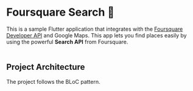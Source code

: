 # Foursquare Search 📍

This is a sample Flutter application that integrates with the [Foursquare Developer API](https://location.foursquare.com/developer/docs) and Google Maps. This app lets you find places easily by using the powerful **Search API** from Foursquare. 
<br>
<br>

## Project Architecture

The project follows the BLoC pattern.
